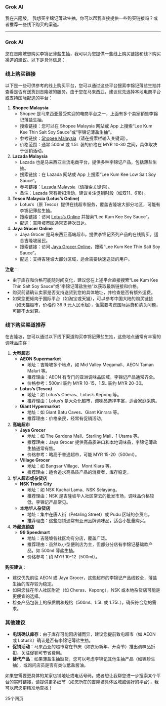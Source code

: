 ### Grok AI

<div class="thinking-container"></div><div class="response-content-markdown [&amp;_a]:text-current [&amp;_a:hover]:text-primary [&amp;_a:hover]:decoration-primary [&amp;_a]:underline [&amp;_a]:decoration-primary/30 [&amp;_a]:underline-offset-2 [&amp;_h2:first-child]:mt-0 [&amp;_h3:first-child]:mt-0 [&amp;_h4:first-child]:mt-0"><p dir="auto" class="break-words" style="white-space: pre-wrap;">我在吉隆坡， 我想买李锦记薄盐生抽，你可以帮我直接提供一些购买链接吗？或者推荐一些线下购买的渠道。</p></div><section class="inline-media-container flex flex-col gap-1"></section><section class="auth-notification flex flex-col gap-1"></section>

---

### Grok AI

<div class="thinking-container"></div><div class="response-content-markdown [&amp;_a]:text-current [&amp;_a:hover]:text-primary [&amp;_a:hover]:decoration-primary [&amp;_a]:underline [&amp;_a]:decoration-primary/30 [&amp;_a]:underline-offset-2 [&amp;_h2:first-child]:mt-0 [&amp;_h3:first-child]:mt-0 [&amp;_h4:first-child]:mt-0"><p dir="auto" class="break-words" style="white-space: pre-wrap;">您在吉隆坡想购买李锦记薄盐生抽，我可以为您提供一些线上购买链接和线下购买渠道的建议。以下是具体信息：</p>
<h3 dir="auto" class="">线上购买链接</h3>
<p dir="auto" class="break-words" style="white-space: pre-wrap;">以下是一些可供参考的线上购买平台，您可以通过这些平台搜索李锦记薄盐生抽并查看是否有送货到吉隆坡的服务。由于您在马来西亚，建议优先选择本地电商平台或支持国际配送的平台：</p>
<ol dir="auto" class="marker:text-secondary">
<li class="break-words"><strong>Shopee Malaysia</strong>
<ul dir="auto" class="marker:text-secondary">
<li class="break-words">Shopee 是马来西亚最受欢迎的电商平台之一，上面有多个卖家销售李锦记薄盐生抽。</li>
<li class="break-words">搜索链接：您可以在 Shopee Malaysia 网站或 App 上搜索“Lee Kum Kee Thin Salt Soy Sauce”或“李锦记薄盐生抽”。</li>
<li class="break-words">参考链接：<a href="https://shopee.com.my/" target="_blank" rel="noopener noreferrer">Shopee Malaysia</a>（请在搜索栏输入关键词）。</li>
<li class="break-words">价格范围：通常 500ml 或 1.5L 装的价格在 MYR 10-30 之间，具体取决于促销活动。</li>
</ul>
</li>
<li class="break-words"><strong>Lazada Malaysia</strong>
<ul dir="auto" class="marker:text-secondary">
<li class="break-words">Lazada 也是马来西亚主流电商平台，提供多种李锦记产品，包括薄盐生抽。</li>
<li class="break-words">搜索链接：在 Lazada 网站或 App 上搜索“Lee Kum Kee Low Salt Soy Sauce”。</li>
<li class="break-words">参考链接：<a href="https://www.lazada.com.my/" target="_blank" rel="noopener noreferrer">Lazada Malaysia</a>（请搜索关键词）。</li>
<li class="break-words">备注：Lazada 常有折扣活动，建议关注促销时段（如双11、618）。</li>
</ul>
</li>
<li class="break-words"><strong>Tesco Malaysia (Lotus’s Online)</strong>
<ul dir="auto" class="marker:text-secondary">
<li class="break-words">Lotus’s（原 Tesco）提供在线超市服务，覆盖吉隆坡大部分地区，可能有李锦记薄盐生抽。</li>
<li class="break-words">搜索链接：访问 <a href="https://www.lotuss.com.my/en" target="_blank" rel="noopener noreferrer">Lotus’s Online</a> 并搜索“Lee Kum Kee Soy Sauce”。</li>
<li class="break-words">配送：吉隆坡市区通常支持次日达。</li>
</ul>
</li>
<li class="break-words"><strong>Jaya Grocer Online</strong>
<ul dir="auto" class="marker:text-secondary">
<li class="break-words">Jaya Grocer 是马来西亚高端超市，提供李锦记系列产品的在线购买，适合吉隆坡居民。</li>
<li class="break-words">搜索链接：访问 <a href="https://www.jayagrocer.com/" target="_blank" rel="noopener noreferrer">Jaya Grocer Online</a>，搜索“Lee Kum Kee Thin Salt Soy Sauce”。</li>
<li class="break-words">配送：支持吉隆坡大部分区域，适合需要快速送货的用户。</li>
</ul>
</li>
</ol>
<p dir="auto" class="break-words" style="white-space: pre-wrap;"><strong>注意</strong>：</p>
<ul dir="auto" class="marker:text-secondary">
<li class="break-words">由于库存和价格可能随时间变化，建议您在上述平台直接搜索“Lee Kum Kee Thin Salt Soy Sauce”或“李锦记薄盐生抽”以获取最新链接和价格。</li>
<li class="break-words">购买前请确认卖家是否支持送货到您的具体地址，并检查是否有额外运费。</li>
<li class="break-words">如果您更倾向于国际平台（如淘宝或天猫），可以参考中国大陆的购买链接（如天猫超市，价格约 39.9 元人民币起），但需要考虑国际运费和清关问题，可能不太划算。<a href="https://post.smzdm.com/p/ag5xr3n7/" target="_blank" rel="noopener noreferrer" class="web-search-result-chip focus:outline-none focus-visible:outline-none focus-visible:bg:input rounded-md ml-1 mr-0.5" data-state="closed"><div class="inline-flex align-text-bottom items-center justify-center select-none my-0 rounded-md bg-important border border-card-border opacity-60 grayscale hover:filter-none hover:opacity-100 transition-opacity"><img class="size-[18px] m-0 rounded-md" alt="" src="https://imgs.search.brave.com/j8J2mvTXHOFNWdchWrZg-rz15QrzzplbRtzna3AK6Vk/rs:fit:64:0:0:0/g:ce/aHR0cDovL2Zhdmlj/b25zLnNlYXJjaC5i/cmF2ZS5jb20vaWNv/bnMvYzhjN2YxZGEz/MGZmMGZlMDEwMGQ2/NTRmNmUxZmVmOTc2/ZjUwZTM4MjI5NGZj/YzczYjUxNDQwMGYw/M2FmYTNmYi9wb3N0/LnNtemRtLmNvbS8"></div></a></li>
</ul>
<h3 dir="auto" class="">线下购买渠道推荐</h3>
<p dir="auto" class="break-words" style="white-space: pre-wrap;">在吉隆坡，您可以通过以下线下渠道购买李锦记薄盐生抽，这些地点通常有丰富的调味品库存：</p>
<ol dir="auto" class="marker:text-secondary">
<li class="break-words"><strong>大型超市</strong>
<ul dir="auto" class="marker:text-secondary">
<li class="break-words"><strong>AEON Supermarket</strong>
<ul dir="auto" class="marker:text-secondary">
<li class="break-words">地址：吉隆坡多个地点，如 Mid Valley Megamall、AEON Taman Maluri 等。</li>
<li class="break-words">推荐理由：AEON 有专门的亚洲调味品区域，李锦记产品通常齐全。</li>
<li class="break-words">价格参考：500ml 装约 MYR 10-15，1.5L 装约 MYR 20-30。</li>
</ul>
</li>
<li class="break-words"><strong>Lotus’s (Tesco)</strong>
<ul dir="auto" class="marker:text-secondary">
<li class="break-words">地址：如 Lotus’s Cheras、Lotus’s Kepong 等。</li>
<li class="break-words">推荐理由：Lotus’s 是大众化超市，调味品选择丰富，适合家庭采购。</li>
</ul>
</li>
<li class="break-words"><strong>Giant Hypermarket</strong>
<ul dir="auto" class="marker:text-secondary">
<li class="break-words">地址：如 Giant Batu Caves、Giant Kinrara 等。</li>
<li class="break-words">推荐理由：价格亲民，经常有促销活动。</li>
</ul>
</li>
</ul>
</li>
<li class="break-words"><strong>高端超市</strong>
<ul dir="auto" class="marker:text-secondary">
<li class="break-words"><strong>Jaya Grocer</strong>
<ul dir="auto" class="marker:text-secondary">
<li class="break-words">地址：如 The Gardens Mall、Starling Mall、1 Utama 等。</li>
<li class="break-words">推荐理由：Jaya Grocer 提供高品质进口和本地调味品，李锦记薄盐生抽通常有售。</li>
<li class="break-words">价格参考：略高于普通超市，可能 MYR 15-20（500ml）。</li>
</ul>
</li>
<li class="break-words"><strong>Village Grocer</strong>
<ul dir="auto" class="marker:text-secondary">
<li class="break-words">地址：如 Bangsar Village、Mont Kiara 等。</li>
<li class="break-words">推荐理由：适合追求高品质产品的消费者，库存稳定。</li>
</ul>
</li>
</ul>
</li>
<li class="break-words"><strong>华人超市或杂货店</strong>
<ul dir="auto" class="marker:text-secondary">
<li class="break-words"><strong>NSK Trade City</strong>
<ul dir="auto" class="marker:text-secondary">
<li class="break-words">地址：如 NSK Kuchai Lama、NSK Selayang。</li>
<li class="break-words">推荐理由：NSK 是吉隆坡华人社区常去的批发市场，调味品价格较低，李锦记产品常见。</li>
</ul>
</li>
<li class="break-words"><strong>本地华人杂货店</strong>
<ul dir="auto" class="marker:text-secondary">
<li class="break-words">地址：集中在唐人街（Petaling Street）或 Pudu 区域的杂货店。</li>
<li class="break-words">推荐理由：这些店铺通常有亚洲品牌调味品，适合小批量购买。</li>
</ul>
</li>
</ul>
</li>
<li class="break-words"><strong>冷藏连锁店</strong>
<ul dir="auto" class="marker:text-secondary">
<li class="break-words"><strong>99 Speedmart</strong>
<ul dir="auto" class="marker:text-secondary">
<li class="break-words">地址：吉隆坡各社区均有分店，覆盖广泛。</li>
<li class="break-words">推荐理由：虽然以小型便利店为主，但部分分店有李锦记基础款产品，如 500ml 薄盐生抽。</li>
<li class="break-words">价格参考：约 MYR 10-12（500ml）。</li>
</ul>
</li>
</ul>
</li>
</ol>
<p dir="auto" class="break-words" style="white-space: pre-wrap;"><strong>购买建议</strong>：</p>
<ul dir="auto" class="marker:text-secondary">
<li class="break-words">建议优先前往 AEON 或 Jaya Grocer，这些超市的李锦记产品线较全，薄盐生抽的库存较为稳定。</li>
<li class="break-words">如果您住在华人社区附近（如 Cheras、Kepong），NSK 或本地杂货店可能是更便宜的选择。</li>
<li class="break-words">检查产品包装上的保质期和规格（500ml、1.5L 或 1.75L），确保符合您的需求。</li>
</ul>
<h3 dir="auto" class="">其他建议</h3>
<ul dir="auto" class="marker:text-secondary">
<li class="break-words"><strong>电话确认库存</strong>：由于库存可能因店铺而异，建议您提前致电超市（如 AEON 或 Lotus’s）确认是否有李锦记薄盐生抽。</li>
<li class="break-words"><strong>促销活动</strong>：马来西亚的超市常在节庆（如农历新年、开斋节）推出调味品折扣，关注促销可节省费用。</li>
<li class="break-words"><strong>替代产品</strong>：如果薄盐生抽缺货，您可以考虑李锦记其他生抽产品（如锦珍生抽），或询问店员是否有类似低盐酱油。</li>
</ul>
<p dir="auto" class="break-words" style="white-space: pre-wrap;">如果您需要更具体的某家店铺地址或电话号码，或者想让我帮您进一步搜索某个平台的实时链接，请提供更多细节（如您所在的吉隆坡具体区域或偏好的平台），我可以帮您更精准地查找！</p></div><section class="inline-media-container flex flex-col gap-1"></section><section class="auth-notification flex flex-col gap-1"></section><div class="flex gap-2 mt-4"><div class="search-results flex -ml-1 text-sm gap-2 mb-1"><div class="flex flex-row items-center pr-4 py-1 rounded-full cursor-pointer bg-foreground border border-card-border hover:bg-card-hover hover:border-card-border-focus"><div style="z-index: 3;"><div class="align-text-bottom items-center justify-center select-none transition my-0 rounded-md opacity-100 ml-1.5 flex bg-popover overflow-hidden border border-background z-3"><img class="size-[18px] m-0 rounded-md" alt="" src="https://imgs.search.brave.com/j8J2mvTXHOFNWdchWrZg-rz15QrzzplbRtzna3AK6Vk/rs:fit:64:0:0:0/g:ce/aHR0cDovL2Zhdmlj/b25zLnNlYXJjaC5i/cmF2ZS5jb20vaWNv/bnMvYzhjN2YxZGEz/MGZmMGZlMDEwMGQ2/NTRmNmUxZmVmOTc2/ZjUwZTM4MjI5NGZj/YzczYjUxNDQwMGYw/M2FmYTNmYi9wb3N0/LnNtemRtLmNvbS8"></div></div><div style="z-index: 2;"><div class="align-text-bottom items-center justify-center select-none transition my-0 rounded-md opacity-100 flex bg-popover overflow-hidden border border-background z-2 -ml-2"><img class="size-[18px] m-0 rounded-md" alt="" src="https://imgs.search.brave.com/APalpYi7oy-0gsXlkGaB7_Y6BMfcAYe8LZ0R_y_QIsU/rs:fit:64:0:0:0/g:ce/aHR0cDovL2Zhdmlj/b25zLnNlYXJjaC5i/cmF2ZS5jb20vaWNv/bnMvOWIyNjIwOWJi/YmVmODcxMDQ3MTdh/YmJhMzBhMjFhMmRl/NjMyYmMzZjg3MDE0/ZjAwOTcxNWRkNGY0/M2VlNGNkZi9tLjU1/aGFpdGFvLmNvbS8"></div></div><div style="z-index: 1;"><div class="align-text-bottom items-center justify-center select-none transition my-0 rounded-md opacity-100 flex bg-popover overflow-hidden border border-background z-1 -ml-2"><img class="size-[18px] m-0 rounded-md" alt="" src="https://imgs.search.brave.com/cQ86oSXKWkTsuTCe8sIkQYYI20cqIOVlp4Zgup1Ep84/rs:fit:64:0:0:0/g:ce/aHR0cDovL2Zhdmlj/b25zLnNlYXJjaC5i/cmF2ZS5jb20vaWNv/bnMvZDY4ZGEyZmRj/MTVjNjk5OTY0MDYx/NDVlZDMyYWQ4ZmI2/NWE2Y2YzOWZlZjg1/NDM4NzI4ZWU0ZWI0/ODZjYmE5MC9tLnNw/ZGwuY29tLw"></div></div><div class="truncate ml-2">25个网页</div></div></div></div>

